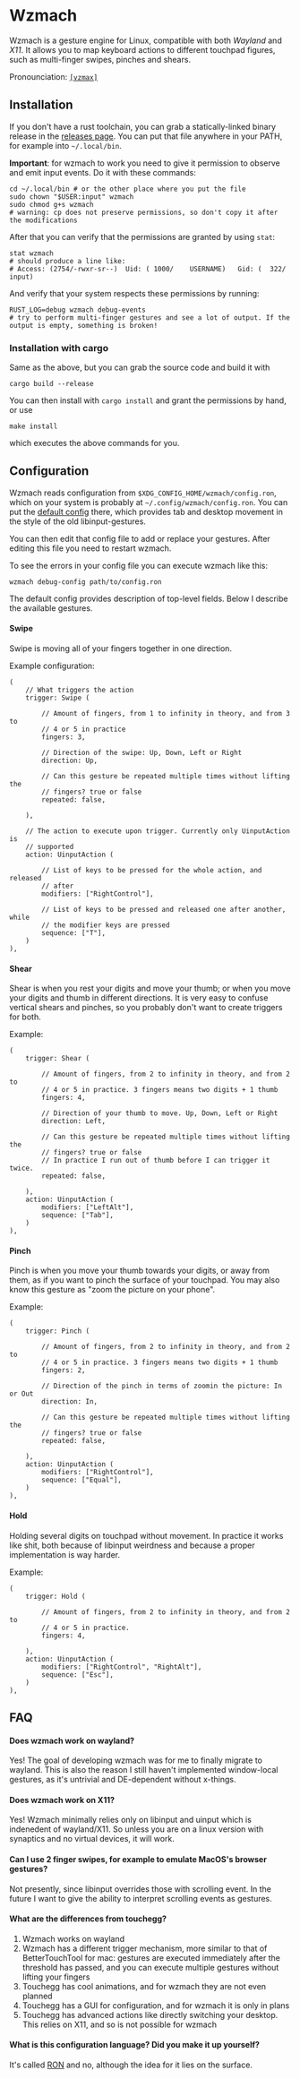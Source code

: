 # Wzmach

Wzmach is a gesture engine for Linux, compatible with both _Wayland_ and _X11_. It
allows you to map keyboard actions to different touchpad figures, such as
multi-finger swipes, pinches and shears.

Pronounciation: [ `[vzmax]` ](https://forvo.com/search/%D0%B2%D0%B7%D0%BC%D0%B0%D1%85/)

## Installation

If you don't have a rust toolchain, you can grab a statically-linked binary
release in the [releases page](./TODO.md). You can put that file anywhere in
your PATH, for example into `~/.local/bin`.

**Important**: for wzmach to work you need to give it permission to observe and
emit input events. Do it with these commands:

    cd ~/.local/bin # or the other place where you put the file
    sudo chown "$USER:input" wzmach
    sudo chmod g+s wzmach
    # warning: cp does not preserve permissions, so don't copy it after the modifications

After that you can verify that the permissions are granted by using `stat`:

    stat wzmach
    # should produce a line like:
    # Access: (2754/-rwxr-sr--)  Uid: ( 1000/    USERNAME)   Gid: (  322/   input)

And verify that your system respects these permissions by running:

    RUST_LOG=debug wzmach debug-events
    # try to perform multi-finger gestures and see a lot of output. If the output is empty, something is broken!

### Installation with cargo

Same as the above, but you can grab the source code and build it with

    cargo build --release

You can then install with `cargo install` and grant the permissions by hand, or use

    make install

which executes the above commands for you.

## Configuration

Wzmach reads configuration from `$XDG_CONFIG_HOME/wzmach/config.ron`, which on
your system is probably at `~/.config/wzmach/config.ron`. You can put the
[default config](./config.ron) there, which provides tab and desktop movement
in the style of the old libinput-gestures.

You can then edit that config file to add or replace your gestures. After
editing this file you need to restart wzmach.

To see the errors in your config file you can execute wzmach like this:

    wzmach debug-config path/to/config.ron

The default config provides description of top-level fields. Below I describe
the available gestures.

#### Swipe

Swipe is moving all of your fingers together in one direction.

Example configuration:

    (
        // What triggers the action
        trigger: Swipe (

            // Amount of fingers, from 1 to infinity in theory, and from 3 to
            // 4 or 5 in practice
            fingers: 3,

            // Direction of the swipe: Up, Down, Left or Right
            direction: Up,

            // Can this gesture be repeated multiple times without lifting the
            // fingers? true or false
            repeated: false,

        ),

        // The action to execute upon trigger. Currently only UinputAction is
        // supported
        action: UinputAction (

            // List of keys to be pressed for the whole action, and released
            // after
            modifiers: ["RightControl"],

            // List of keys to be pressed and released one after another, while
            // the modifier keys are pressed
            sequence: ["T"],
        )
    ),

#### Shear

Shear is when you rest your digits and move your thumb; or when you move your
digits and thumb in different directions. It is very easy to confuse vertical
shears and pinches, so you probably don't want to create triggers for both.

Example:

    (
        trigger: Shear (

            // Amount of fingers, from 2 to infinity in theory, and from 2 to
            // 4 or 5 in practice. 3 fingers means two digits + 1 thumb
            fingers: 4,

            // Direction of your thumb to move. Up, Down, Left or Right
            direction: Left,

            // Can this gesture be repeated multiple times without lifting the
            // fingers? true or false
            // In practice I run out of thumb before I can trigger it twice.
            repeated: false,

        ),
        action: UinputAction (
            modifiers: ["LeftAlt"],
            sequence: ["Tab"],
        )
    ),

#### Pinch

Pinch is when you move your thumb towards your digits, or away from them, as if
you want to pinch the surface of your touchpad. You may also know this gesture
as "zoom the picture on your phone".

Example:

    (
        trigger: Pinch (

            // Amount of fingers, from 2 to infinity in theory, and from 2 to
            // 4 or 5 in practice. 3 fingers means two digits + 1 thumb
            fingers: 2,

            // Direction of the pinch in terms of zoomin the picture: In or Out
            direction: In,

            // Can this gesture be repeated multiple times without lifting the
            // fingers? true or false
            repeated: false,

        ),
        action: UinputAction (
            modifiers: ["RightControl"],
            sequence: ["Equal"],
        )
    ),

#### Hold

Holding several digits on touchpad without movement. In practice it works like
shit, both because of libinput weirdness and because a proper implementation is
way harder.

Example:

    (
        trigger: Hold (

            // Amount of fingers, from 2 to infinity in theory, and from 2 to
            // 4 or 5 in practice.
            fingers: 4,

        ),
        action: UinputAction (
            modifiers: ["RightControl", "RightAlt"],
            sequence: ["Esc"],
        )
    ),

## FAQ

#### Does wzmach work on wayland?

Yes! The goal of developing wzmach was for me to finally migrate to wayland.
This is also the reason I still haven't implemented window-local gestures, as
it's untrivial and DE-dependent without x-things.

#### Does wzmach work on X11?

Yes! Wzmach minimally relies only on libinput and uinput which is indenedent of
wayland/X11. So unless you are on a linux version with synaptics and no virtual
devices, it will work.

#### Can I use 2 finger swipes, for example to emulate MacOS's browser gestures?

Not presently, since libinput overrides those with scrolling event. In the
future I want to give the ability to interpret scrolling events as gestures.

#### What are the differences from touchegg?

1. Wzmach works on wayland
2. Wzmach has a different trigger mechanism, more similar to that of
   BetterTouchTool for mac: gestures are executed immediately after the
   threshold has passed, and you can execute multiple gestures without lifting
   your fingers
3. Touchegg has cool animations, and for wzmach they are not even planned
4. Touchegg has a GUI for configuration, and for wzmach it is only in plans
5. Touchegg has advanced actions like directly switching your desktop. This
   relies on X11, and so is not possible for wzmach

#### What is this configuration language? Did you make it up yourself?

It's called [RON](https://github.com/ron-rs/ron) and no, although the idea for
it lies on the surface.
